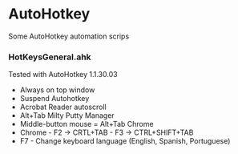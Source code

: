 # AutoHotkey
Some AutoHotkey automation scrips

<H3>HotKeysGeneral.ahk</H3>
Tested with AutoHotkey 1.1.30.03

- Always on top window
- Suspend Autohotkey
- Acrobat Reader autoscroll
- Alt+Tab Milty Putty Manager
- Middle-button mouse = Alt+Tab Chrome
- Chrome - F2 -> CRTL+TAB
                 - F3 -> CTRL+SHIFT+TAB
- F7 - Change keyboard language (English, Spanish, Portuguese)

